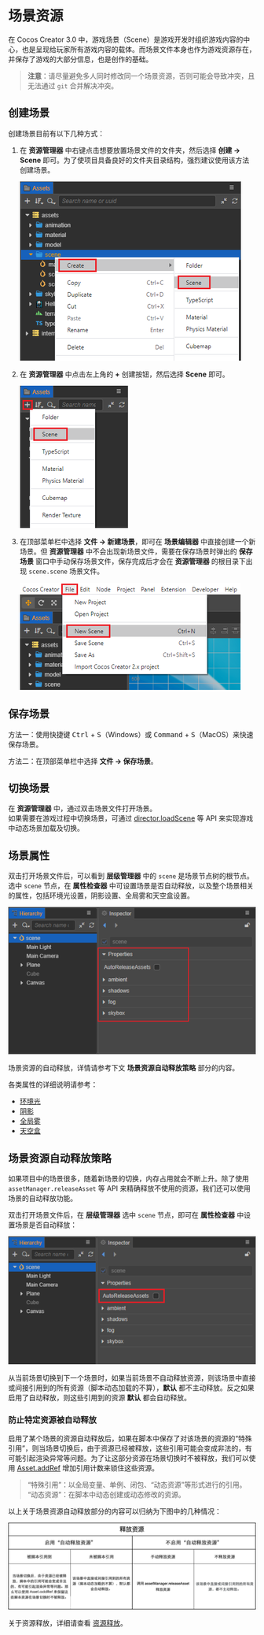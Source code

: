 # 场景资源

在 Cocos Creator 3.0 中，游戏场景（Scene）是游戏开发时组织游戏内容的中心，也是呈现给玩家所有游戏内容的载体。而场景文件本身也作为游戏资源存在，并保存了游戏的大部分信息，也是创作的基础。

> **注意**：请尽量避免多人同时修改同一个场景资源，否则可能会导致冲突，且无法通过 `git` 合并解决冲突。

## 创建场景

创建场景目前有以下几种方式：

1. 在 **资源管理器** 中右键点击想要放置场景文件的文件夹，然后选择 **创建 -> Scene** 即可。为了使项目具备良好的文件夹目录结构，强烈建议使用该方法创建场景。

    ![create scene 1](scene/new_scene_1.png)

2. 在 **资源管理器** 中点击左上角的 **+** 创建按钮，然后选择 **Scene** 即可。

    ![create scene 2](scene/new_scene_2.png)

3. 在顶部菜单栏中选择 **文件 -> 新建场景**，即可在 **场景编辑器** 中直接创建一个新场景。但 **资源管理器** 中不会出现新场景文件，需要在保存场景时弹出的 **保存场景** 窗口中手动保存场景文件，保存完成后才会在 **资源管理器** 的根目录下出现 `scene.scene` 场景文件。

    ![create scene 3](scene/new_scene_3.png)

## 保存场景

方法一：使用快捷键 <kbd>Ctrl</kbd> + <kbd>S</kbd>（Windows）或 <kbd>Command</kbd> + <kbd>S</kbd>（MacOS）来快速保存场景。

方法二：在顶部菜单栏中选择 **文件 -> 保存场景**。

## 切换场景

在 **资源管理器** 中，通过双击场景文件打开场景。<br>
如果需要在游戏过程中切换场景，可通过 [director.loadScene](%__APIDOC__%/zh/classes/core.director-2.html#loadscene) 等 API 来实现游戏中动态场景加载及切换。

## 场景属性

双击打开场景文件后，可以看到 **层级管理器** 中的 `scene` 是场景节点树的根节点。选中 `scene` 节点，在 **属性检查器** 中可设置场景是否自动释放，以及整个场景相关的属性，包括环境光设置，阴影设置、全局雾和天空盒设置。

![scene node set](scene/scene_node.png)

场景资源的自动释放，详情请参考下文 **场景资源自动释放策略** 部分的内容。

各类属性的详细说明请参考：
- [环境光](../concepts/scene/light/lightType/ambient.md)
- [阴影](../concepts/scene/light/shadow.md)
- [全局雾](../concepts/scene/fog.md)
- [天空盒](../concepts/scene/skybox.md)

## 场景资源自动释放策略

如果项目中的场景很多，随着新场景的切换，内存占用就会不断上升。除了使用 `assetManager.releaseAsset` 等 API 来精确释放不使用的资源，我们还可以使用场景的自动释放功能。

双击打开场景文件后，在 **层级管理器** 选中 `scene` 节点，即可在 **属性检查器** 中设置场景是否自动释放：

![scene node set](scene/scene_node_set.png)

从当前场景切换到下一个场景时，如果当前场景不自动释放资源，则该场景中直接或间接引用到的所有资源（脚本动态加载的不算），**默认** 都不主动释放。反之如果启用了自动释放，则这些引用到的资源 **默认** 都会自动释放。

### 防止特定资源被自动释放

启用了某个场景的资源自动释放后，如果在脚本中保存了对该场景的资源的“特殊引用”，则当场景切换后，由于资源已经被释放，这些引用可能会变成非法的，有可能引起渲染异常等问题。为了让这部分资源在场景切换时不被释放，我们可以使用 [Asset.addRef](%__APIDOC__%/zh/classes/asset.asset-1.html#addref) 增加引用计数来锁住这些资源。

> “特殊引用”：以全局变量、单例、闭包、“动态资源”等形式进行的引用。<br>
> “动态资源”：在脚本中动态创建或动态修改的资源。

以上关于场景资源自动释放部分的内容可以归纳为下图中的几种情况：

![release assets](scene/release-assets.png)

关于资源释放，详细请查看 [资源释放](./release-manager.md#auto-release)。
